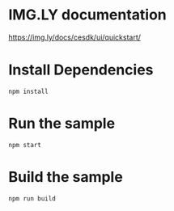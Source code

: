 # IMG.LY documentation

https://img.ly/docs/cesdk/ui/quickstart/

# Install Dependencies

`npm install`

# Run the sample

`npm start`

# Build the sample

`npm run build`
